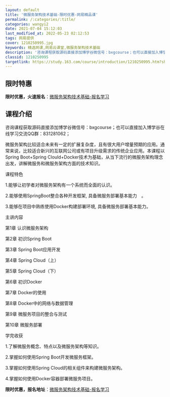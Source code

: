 ```yaml
---
layout: default
title: '微服务架构技术基础-限时优惠-网易精品课'
permalink: /:categories/:title/
categories: wangyi2
date: 2021-07-04 15:12:03
last_modified_at: 2022-05-23 02:12:53
tags: 网易提供
cover: 1210250995.jpg
keywords: 精选网课,网易云课堂,微服务架构技术基础
description: '咨询课程获取源码直接添加博学谷微信号：bxgcourse；也可以直接加入博学谷在线学习交流QQ群：831281062；微'
classid: 1210250995
targetlink: https://study.163.com/course/introduction/1210250995.htm?share=1&shareId=1025206652&utm_campaign=share&utm_medium=iphoneShare&utm_source=&utm_u=1025206652
---
```


## 限时特惠

**限时优惠，火速报名**：[微服务架构技术基础-报名学习](https://study.163.com/course/introduction/1210250995.htm?share=1&shareId=1025206652&utm_campaign=share&utm_medium=iphoneShare&utm_source=&utm_u=1025206652)

## 课程介绍

咨询课程获取源码直接添加博学谷微信号：bxgcourse；也可以直接加入博学谷在线学习交流QQ群：831281062；



微服务架构比较适合未来有一定的扩展复杂度，且有很大用户增量预期的应用。通常来说，比较适合新兴的互联网公司或有项目升级需求的传统企业应用。本课程以Spring Boot+Spring Clould+Docker技术为基础，从当下流行的微服务架构理念出发，讲解微服务和微服务架构方面的技术知识。



课程特色

1.能够让初学者对微服务架构有一个系统而全面的认识。

2.能够使用SpringBoot整合各种开发框架, 具备微服务部署基本能力　。

3.能够在项目中熟练使用Docker构建部署环境, 具备微服务部署基本能力。



主讲内容

第1章 认识微服务架构

第2章 初识Spring Boot

第3章 Spring Boot应用开发

第4章 Spring Cloud（上）

第5章 Spring Cloud（下）

第6章 初识Docker

第7章 Docker的使用

第8章 Docker中的网络与数据管理

第9章 微服务项目的整合与测试

第10章 微服务部署



学完收获

1.了解微服务概念、特点以及微服务架构等知识。

2.掌握如何使用Spring Boot开发微服务框架。

3.掌握如何使用Spring Cloud的相关组件来构建微服务架构。

4.掌握如何使用Docker容器部署微服务项目。

**限时优惠，报名地址**：[微服务架构技术基础-报名学习](https://study.163.com/course/introduction/1210250995.htm?share=1&shareId=1025206652&utm_campaign=share&utm_medium=iphoneShare&utm_source=&utm_u=1025206652)

